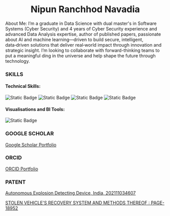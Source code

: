 <h1 align="center">Nipun Ranchhod Navadia</h1>

About Me: I’m a graduate in Data Science with dual master's in Software Systems (Cyber Security) and 4 years of Cyber Security experience and advanced Data Analysis expertise, author of published papers, passionate about AI and machine learning—driven to build secure, intelligent, data‑driven solutions that deliver real‑world impact through innovation and strategic insight. I’m looking to collaborate with forward-thinking teams to put a meaningful ding in the universe and help shape the future through technology.
 
### SKILLS
#### Technical Skills: 
<img alt="Static Badge" src="https://camo.githubusercontent.com/8a881dcf60e426b18b95d5a46f1794bd271c3d3bec83ac59a804ade12466fedc/68747470733a2f2f696d672e736869656c64732e696f2f62616467652f4c616e67756167652d507974686f6e2d3337373641423f7374796c653d666c61742d737175617265266c6f676f3d707974686f6e266c6f676f436f6c6f723d7768697465"> <img alt="Static Badge" src="https://camo.githubusercontent.com/3a0ea6374046ea6527bacace1a0bb4834ecdb540461fffb00a6ee8f39c7034df/68747470733a2f2f696d672e736869656c64732e696f2f62616467652f4c6962726172792d5363696b69742d2d6c6561726e2d4637393331453f7374796c653d666c61742d737175617265266c6f676f3d7363696b69742d6c6561726e266c6f676f436f6c6f723d7768697465">
<img alt="Static Badge" src= https://camo.githubusercontent.com/b3a02c70b03d9bda391aa489cb43029df408dc1194f7b4c04031db8813e4cc43/68747470733a2f2f696d672e736869656c64732e696f2f62616467652f4c6962726172792d50616e6461732d3135303435383f7374796c653d666c61742d737175617265266c6f676f3d70616e646173266c6f676f436f6c6f723d7768697465>
<img alt="Static Badge" src=https://camo.githubusercontent.com/ba631fc47058c14502b29b441a403fc0986e012ac2912d16d31b614782b15eef/68747470733a2f2f696d672e736869656c64732e696f2f62616467652f4c6962726172792d4e756d50792d3031333234333f7374796c653d666c61742d737175617265266c6f676f3d6e756d7079266c6f676f436f6c6f723d7768697465>


#### Visualisations and BI Tools:
<img alt="Static Badge" src="https://camo.githubusercontent.com/0350afbf1a971ce21c8a49b86f8632d4f3a46d397f6f9bf078050bbc677a9045/68747470733a2f2f696d672e736869656c64732e696f2f62616467652f546f6f6c2d4d53253230457863656c2d3231373334363f7374796c653d666c61742d737175617265266c6f676f3d6d6963726f736f66742d657863656c266c6f676f436f6c6f723d7768697465">

### GOOGLE SCHOLAR
<a href='https://scholar.google.com/citations?hl=en&user=3ssD8r8AAAAJ'>Google Scholar Portfolio</a>
                                                                  
### ORCID
<a href='https://orcid.org/0000-0001-7320-7959'>ORCID Portfolio</a>

### PATENT 
<a href='https://iprsearch.ipindia.gov.in/RQStatus/PatentCertificatePDF.aspx?AppNo=MjAyMTExMDM0NjA3&FullPath=LVBhdGVudENlcnRpZmljYXRlMDktMTItMjAyNC5wZGY='>Autonomous Explosion Detecting Device, India, 202111034607</a>

<a href='https://search.ipindia.gov.in/IPOJournal/Journal/ViewJournal'>STOLEN VEHICLE'S RECOVERY SYSTEM AND METHODS THEREOF : PAGE-18952</a>


